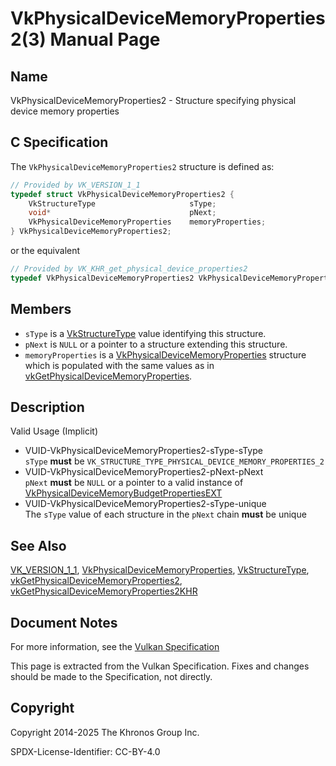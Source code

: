 # VkPhysicalDeviceMemoryProperties2(3) Manual Page

## Name

VkPhysicalDeviceMemoryProperties2 - Structure specifying physical device memory properties



## [](#_c_specification)C Specification

The `VkPhysicalDeviceMemoryProperties2` structure is defined as:

```c++
// Provided by VK_VERSION_1_1
typedef struct VkPhysicalDeviceMemoryProperties2 {
    VkStructureType                     sType;
    void*                               pNext;
    VkPhysicalDeviceMemoryProperties    memoryProperties;
} VkPhysicalDeviceMemoryProperties2;
```

or the equivalent

```c++
// Provided by VK_KHR_get_physical_device_properties2
typedef VkPhysicalDeviceMemoryProperties2 VkPhysicalDeviceMemoryProperties2KHR;
```

## [](#_members)Members

- `sType` is a [VkStructureType](https://registry.khronos.org/vulkan/specs/latest/man/html/VkStructureType.html) value identifying this structure.
- `pNext` is `NULL` or a pointer to a structure extending this structure.
- `memoryProperties` is a [VkPhysicalDeviceMemoryProperties](https://registry.khronos.org/vulkan/specs/latest/man/html/VkPhysicalDeviceMemoryProperties.html) structure which is populated with the same values as in [vkGetPhysicalDeviceMemoryProperties](https://registry.khronos.org/vulkan/specs/latest/man/html/vkGetPhysicalDeviceMemoryProperties.html).

## [](#_description)Description

Valid Usage (Implicit)

- [](#VUID-VkPhysicalDeviceMemoryProperties2-sType-sType)VUID-VkPhysicalDeviceMemoryProperties2-sType-sType  
  `sType` **must** be `VK_STRUCTURE_TYPE_PHYSICAL_DEVICE_MEMORY_PROPERTIES_2`
- [](#VUID-VkPhysicalDeviceMemoryProperties2-pNext-pNext)VUID-VkPhysicalDeviceMemoryProperties2-pNext-pNext  
  `pNext` **must** be `NULL` or a pointer to a valid instance of [VkPhysicalDeviceMemoryBudgetPropertiesEXT](https://registry.khronos.org/vulkan/specs/latest/man/html/VkPhysicalDeviceMemoryBudgetPropertiesEXT.html)
- [](#VUID-VkPhysicalDeviceMemoryProperties2-sType-unique)VUID-VkPhysicalDeviceMemoryProperties2-sType-unique  
  The `sType` value of each structure in the `pNext` chain **must** be unique

## [](#_see_also)See Also

[VK\_VERSION\_1\_1](https://registry.khronos.org/vulkan/specs/latest/man/html/VK_VERSION_1_1.html), [VkPhysicalDeviceMemoryProperties](https://registry.khronos.org/vulkan/specs/latest/man/html/VkPhysicalDeviceMemoryProperties.html), [VkStructureType](https://registry.khronos.org/vulkan/specs/latest/man/html/VkStructureType.html), [vkGetPhysicalDeviceMemoryProperties2](https://registry.khronos.org/vulkan/specs/latest/man/html/vkGetPhysicalDeviceMemoryProperties2.html), [vkGetPhysicalDeviceMemoryProperties2KHR](https://registry.khronos.org/vulkan/specs/latest/man/html/vkGetPhysicalDeviceMemoryProperties2KHR.html)

## [](#_document_notes)Document Notes

For more information, see the [Vulkan Specification](https://registry.khronos.org/vulkan/specs/latest/html/vkspec.html#VkPhysicalDeviceMemoryProperties2)

This page is extracted from the Vulkan Specification. Fixes and changes should be made to the Specification, not directly.

## [](#_copyright)Copyright

Copyright 2014-2025 The Khronos Group Inc.

SPDX-License-Identifier: CC-BY-4.0